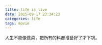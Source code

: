 ```yaml
---
title: life is live
date: 2015-09-17 23:34:23
categories: life
tags: movie
---
```


人生不能像做菜，把所有的料都准备好了才下锅。